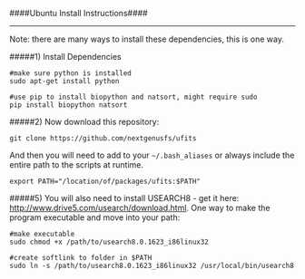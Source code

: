 ####Ubuntu Install Instructions####
___

Note: there are many ways to install these dependencies, this is one way.

#####1) Install Dependencies

```
#make sure python is installed
sudo apt-get install python

#use pip to install biopython and natsort, might require sudo
pip install biopython natsort  
```

#####2) Now download this repository:

`git clone https://github.com/nextgenusfs/ufits`

And then you will need to add to your `~/.bash_aliases` or always include the entire path to the scripts at runtime.

`export PATH="/location/of/packages/ufits:$PATH"`

#####5) You will also need to install USEARCH8 - get it here: http://www.drive5.com/usearch/download.html.  One way to make the program executable and move into your path:

```
#make executable
sudo chmod +x /path/to/usearch8.0.1623_i86linux32
```

```
#create softlink to folder in $PATH
sudo ln -s /path/to/usearch8.0.1623_i86linux32 /usr/local/bin/usearch8
```

